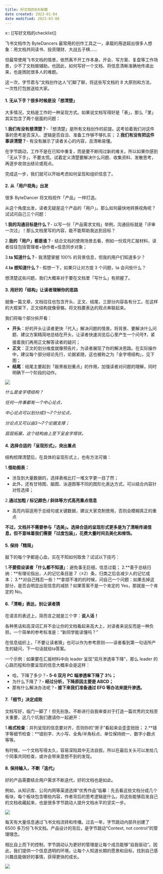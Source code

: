 ```yaml
---
title: 好文档的8大秘籍
date created: 2023-01-04
date modified: 2023-03-08
---
```


x:: [[写好文档的checklist]]

飞书文档作为 ByteDancers 最常用的创作工具之一，承载的用途超出很多人想象：用文档共同读书、投资理财、大战五子棋……

但最常使用飞书文档的情景，依然离不开工作本身。开会、写方案、复盘等工作场景，少不了文档做辅助。也因此，如何写好一个文档、将信息清晰准确地传递出来，也是困扰很多人的难题。

这一次，字节君与“文档创作达人”们聊了聊，将这些写文档的 8 大原则和方法，一次性打包放送给大家。

#### 1. 无从下手？很多时候是没「想清楚」

大多情况，文档是工作的一种呈现方式。如果说文档写得好是「表」，那么「里」其实包含了两个层面的问题：

1.**我们有没有想清楚？**-「想清楚」是所有文档创作的前提。这考验着我们对这件事的思考是否深入、逻辑是否自洽、准备工作够不够扎实；
2.**我们有没有把这件事讲清楚？**- 有没有展示了读者关心的内容，且清晰易懂。

在字节跳动，工作不是在已知中重复，而是要不断闯过新的难关。所以如果你感到「无从下手」，不要太慌。试着定义清楚要解决什么问题、收集资料、发散思考，再逐步收敛出结论或观点。

完成这一步，我们就可以开始考虑如何呈现和组织信息了。

#### 2. 从「用户视角」出发

很多 ByteDancer 将文档视作「产品」一样打造。

从这个角度出发，读者无疑是这个产品的「用户」。那么如何最快地转换视角呢？试试问自己三个问题：

1.**我的沟通目标是什么？**- 以写一份「产品需求文档」举例，沟通目标就是「评审一次过」！那么文档里写的内容，能不能帮助我达到目标？

2.**我的「用户」都是谁？**- 结合文档的使用场景去看，例如一份双月汇报材料，读者往往包括管理者+协作者+信息同步对象；

3.**ta 知道什么？**- 我清楚掌握 100% 的背景信息，但我的用户们知道多少？

4.**ta 想知道什么？**- 假想一下，如果只让对方提 3 个问题，ta 会问些什么？

想清楚这些问题，我们大概率对于要在文档里「写什么」有把握了。

#### 3. 用好的「结构」让读者理解你的思路

就像一篇文章，文档往往也包含开头、正文、结尾，三部分内容各有分工。在这样的大框架下，正文结构就像骨骼，将文档要表达的观点串联起来。

我们将每个部分拆开看：

- **开头**：好的开头让读者更快「代入」解决问题的情景。将背景、要解决什么问题、建议方案精简地总结在开头，让读者快速浏览后心里产生一个问号❓，紧接着我们再用正文解答读者的疑问；
- **正文**：正文的划分维度就像预告片，为读者展现了你的解决思路。在实际操作中，建议每个部分结论先行，论据紧随，这也被称之为「金字塔结构」，见下图；
- **结尾**：结尾主要起到「敲黑板划重点」的作用，加强读者对问题的理解，同时明确下一个阶段的动作。

![](https://yz3vq78x1p.feishu.cn/space/api/box/stream/download/asynccode/?code=NWNlMWMyYTQ2NDY4ZDk0NDQ3Y2RlZWUxYTViYjhlYThfTEhGVE0yNW43c1JkSm5XOFlXU29ZVmhubjZSM0Q4SGJfVG9rZW46Ym94Y25Rb1I1VXBkQWJoQ0dhT0F2V01SYk9kXzE2NzI4MzY0Nzk6MTY3Mjg0MDA3OV9WNA)

*什么是金字塔结构？*

*任何一件事都有一个中心论点，*

*中心论点可以划分成3～7个分论点，*

*分论点又可以由3～7个论据支撑；*

*层层拓展，这个结构由上至下呈金字塔状。*

#### 4. 选择合适的「呈现形式」，突出重点

结构梳理清楚后，在具体的呈现形式上，也有方法可循：

1.**借助图表：**

- 涉及到大量数据的，选择表格比打一堆文字更一目了然；
- 此外，还有甘特图、脑图、泳道图等不同的图形化表达方式，可以结合内容针对性选择；

2.**通过加粗 / 标记颜色 / 斜体等方式高亮重点信息**

- 高亮内容适用于总结句或关键数据，建议大家克制使用，否则会模糊真正的重点

**不过，文档并不需要参与「选美」。选择合适的呈现形式更多是为了清晰传递信息，但不意味着我们需要「过度包装」，花费大量时间去美化和修饰。**

#### 5. 保持「精简」

敲下的每个字都是心血，实在不知如何取舍？试试以下技巧：

1.**不要假设读者「什么都不知道」**：避免事无巨细，信息过载；
2.**善于总结归纳：**有理论指出，人的记忆条目是 7（±2）条，归类之后会减少人的记忆成本；
3.**对自己残忍一些！**拿捏不准的的时候，问自己一个问题：如果去掉这部分，是否会明显出现信息的减损？如果答案不是一个肯定的 Yes，那就是一个肯定的 No。

#### 6.「清晰」表达，别让读者猜

在语言的表述上，简而言之就是三个字：**说人话！**

各种黑话和高深词汇并不会让你的文档看起来高大上，对读者来说反而是一种负担。一个简单的参考标准是：“新同学能读懂吗？”

在信息组织上，「不要让读者猜」也可以作为参考原则——读者看到第一句话所产生的疑问，下一句话就给ta答案。

一个示例：如果要在汇报材料中向 leader 呈现“双月渗透率下降”，那么 leader 的心路历程和你要呈现的信息大概率会是这样：

- 哈，下降了多少？**- 5-6 双月 PC 端渗透率下降了 3%；**
- 为什么下降了？**- 经过分析，下降原因主要是 ABCD；**
- 那有什么解决办法呢？**- 接下来我们准备通过 EFG 等办法来提升渗透。**

#### 7.「细节」决定成败

文档写好，临门一脚了！但先别急。不断进行自我审查对于打造一篇优秀的文档至关重要，这几个坑我们邀请你一起避开：

1.**格式检查**：并列呈现的信息要对齐，否则你的“房子”看起来会歪歪扭扭；
2.**错字等细节检查：**错别字、大小写、全角/半角标点、单位保持统一、数字小数点等等。

有时候，一个文档写得太久，容易深陷其中无法自拔。所以在最后关头可以发给几个同事共同检查，或许会带来意想不到的发现。

#### 8. 保持输入，不断「迭代」

好的产品需要结合用户需求不断迭代，好的文档也是如此。

例如，从知识库、公司内网等渠道选择“优秀作品”临摹：先去看这些文档分成几个板块，每个板块包含哪些内容，作者背后的思考逻辑是什么。将这些能够启发自己的文档收藏起来，也是很多字节跳动人提升文档水平的坚实一步。

![](https://yz3vq78x1p.feishu.cn/space/api/box/stream/download/asynccode/?code=NDRlYzg0NWQxOWFkYmM4MjgyZjAyM2IwYmNiMzc2OGZfVTlRMkxuTmdmS2cwMDRBWkZDanNoSGx4NHNpT3BQQ0xfVG9rZW46Ym94Y25KU2pma3BCQ3pydFl6OHhOSzE5MnJkXzE2NzI4MzY0ODA6MTY3Mjg0MDA4MF9WNA)

每天有大量信息通过飞书文档流转和传播。过去一年，字节跳动内部共创建了 6500 多万份飞书文档。产品设计的背后，是字节跳动“Context, not control”的管理理念。

相比自上而下的控制，字节跳动认为更好的管理是让每个成员能够“自我驱动”。因此，我们提供一个信息透明的环境，让每个人知道长期的愿景和目标，找到自己感兴趣且能做好的事情，获得更快的成长。

![](https://internal-api-drive-stream.feishu.cn/space/api/box/stream/download/preview/boxcnMPrcj7QNHOfAGNxrAUMBJg/?preview_type=16)
